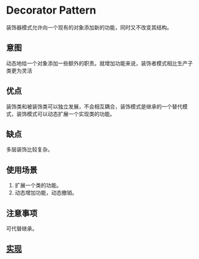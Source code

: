 # Decorator Pattern

装饰器模式允许向一个现有的对象添加新的功能，同时又不改变其结构。

## 意图

动态地给一个对象添加一些额外的职责。就增加功能来说，装饰者模式相比生产子类更为灵活

## 优点

装饰类和被装饰类可以独立发展，不会相互耦合，装饰模式是继承的一个替代模式，装饰模式可以动态扩展一个实现类的功能。

## 缺点

多层装饰比较复杂。

## 使用场景

1. 扩展一个类的功能。
2. 动态增加功能，动态撤销。

## 注意事项

可代替继承。

## [实现](https://github.com/shiyangqin/DesignPatterns/tree/master/decorator_pattern)

